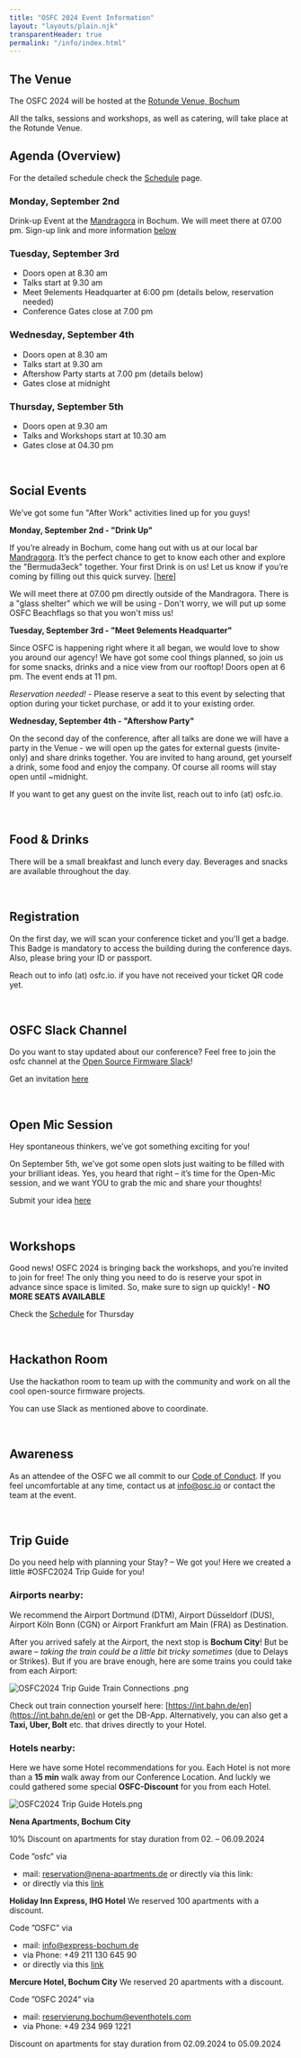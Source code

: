 ```yaml
---
title: "OSFC 2024 Event Information"
layout: "layouts/plain.njk"
transparentHeader: true
permalink: "/info/index.html"
---
```


## The Venue 

The OSFC 2024 will be hosted at the [Rotunde Venue, Bochum](https://maps.app.goo.gl/bavT7KUHg8rYSRRcA)

All the talks, sessions and workshops, as well as catering, will take place at the Rotunde Venue.


## Agenda (Overview) ##

For the detailed schedule check the [Schedule](https://www.osfc.io/2024/schedule/) page.

### Monday, September 2nd ###

Drink-up Event at the [Mandragora](https://maps.app.goo.gl/Kaswr3eiP6oNW4JZ8) in Bochum. We will meet there at 07.00 pm.
Sign-up link and more information [below](#social-events)

### Tuesday, September 3rd ###

- Doors open at 8.30 am
- Talks start at 9.30 am
- Meet 9elements Headquarter at 6:00 pm (details below, reservation needed)
- Conference Gates close at 7.00 pm

### Wednesday, September 4th ###
- Doors open at 8.30 am
- Talks start at 9.30 am
- Aftershow Party starts at 7.00 pm (details below)
- Gates close at midnight

### Thursday, September 5th
- Doors open at 9.30 am
- Talks and Workshops start at 10.30 am
- Gates close at 04.30 pm


&nbsp;

## Social Events

We’ve got some fun "After Work" activities lined up for you guys!

**Monday, September 2nd - "Drink Up"** 

If you’re already in Bochum, come hang out with us at our local bar [Mandragora](https://maps.app.goo.gl/Kaswr3eiP6oNW4JZ8). It’s the perfect chance to get to know each other and explore the "Bermuda3eck" together. Your first Drink is on us! Let us know if you’re coming by filling out this quick survey. [[here](https://docs.google.com/forms/d/1SNNtunrPB1iVE5Axw4wzMtktYKGQd0y589v8nKy2Cxw/viewform?edit_requested=true)]

We will meet there at 07.00 pm directly outside of the Mandragora. There is a "glass shelter" which we will be using - Don't worry, we will put up some OSFC Beachflags so that you won't miss us!

**Tuesday, September 3rd - "Meet 9elements Headquarter"**

Since OSFC is happening right where it all began, we would love to show you around our agency! We have got some cool things planned, so join us for some snacks, drinks and a nice view from our rooftop!
Doors open at 6 pm. The event ends at 11 pm. 

_Reservation needed!_ - Please reserve a seat to this event by selecting that option during your ticket purchase, or add it to your existing order.

**Wednesday, September 4th - "Aftershow Party"**

On the second day of the conference, after all talks are done we will have a party in the Venue - we will open up the gates
for external guests (invite-only) and share drinks together. You are invited to hang around, get yourself a drink, some food
and enjoy the company. Of course all rooms will stay open until ~midnight.

If you want to get any guest on the invite list, reach out to info (at) osfc.io.

&nbsp;

## Food & Drinks

There will be a small breakfast and lunch every day. Beverages and snacks are available throughout the day.

&nbsp;

## Registration

On the first day, we will scan your conference ticket and you'll get a badge. This Badge is mandatory to access the building during the conference days. Also, please bring your ID or passport.

Reach out to info (at) osfc.io. if you have not received your ticket QR code yet.

&nbsp;

## OSFC Slack Channel

Do you want to stay updated about our conference? Feel free to join the osfc channel at the [Open Source Firmware Slack](https://osfw.slack.com/)!

Get an invitation [here](https://slack.osfw.dev/)

&nbsp;

## Open Mic Session

Hey spontaneous thinkers, we’ve got something exciting for you!

On September 5th, we’ve got some open slots just waiting to be filled with your brilliant ideas. Yes, you heard that right – it’s time for the Open-Mic session, and we want YOU to grab the mic and share your thoughts!

Submit your idea [here](https://openmic.osfc.io/osfc24-open-mic/cfp)

&nbsp;

## Workshops

Good news! OSFC 2024 is bringing back the workshops, and you’re invited to join for free! 
The only thing you need to do is reserve your spot in advance since space is limited. So, make sure to sign up quickly! - **NO MORE SEATS AVAILABLE**

Check the [Schedule](https://www.osfc.io/2024/schedule/) for Thursday

&nbsp;

## Hackathon Room

Use the hackathon room to team up with the community and work on all the cool open-source firmware projects.

You can use Slack as mentioned above to coordinate.

&nbsp;

## Awareness

As an attendee of the OSFC we all commit to our [Code of Conduct](./code-of-conduct.md).
If you feel uncomfortable at any time, contact us at info@osc.io or contact the team at the event.

&nbsp;

## Trip Guide

Do you need help with planning your Stay? – We got you! Here we created a little #OSFC2024 Trip Guide for you!

### Airports nearby:

We recommend the Airport Dortmund (DTM), Airport Düsseldorf (DUS), Airport Köln Bonn (CGN) or Airport Frankfurt am Main (FRA) as Destination.

After you arrived safely at the Airport, the next stop is **Bochum City**! But be aware – _taking the train could be a little bit tricky sometimes_ (due to Delays or Strikes). But if you are brave enough, here are some trains you could take from each Airport:

![OSFC2024 Trip Guide Train Connections .png](../assets/images/info/OSFC2024TG_Train.png)

Check out train connection yourself here: [https://int.bahn.de/en](https://int.bahn.de/en) or get the DB-App.
Alternatively, you can also get a **Taxi, Uber, Bolt** etc. that drives directly to your Hotel.

### Hotels nearby:

Here we have some Hotel recommendations for you. Each Hotel is not more than a **15 min** walk away from our Conference Location. And luckly we could gathered some special **OSFC-Discount** for you from each Hotel.

![OSFC2024 Trip Guide Hotels.png](../assets/images/info/OSFC2024TG_Hotels.png)

**Nena Apartments, Bochum City**

10% Discount on apartments for stay duration from 02. – 06.09.2024

Code ”osfc” via

- mail: reservation@nena-apartments.de or directly via this link: 
- or directly via this [link](https://onepagebooking.com/nena-apartments-bochum?bookingcode=osfc)

**Holiday Inn Express, IHG Hotel**
We reserved 100 apartments with a discount.

Code ”OSFC” via
- mail: [info@express-bochum.de](mailto:info@express-bochum.de)
- via Phone: +49 211 130 645 90
- or directly via this [link](https://www.ihg.com/holidayinnexpress/hotels/de/de/find-hotels/select-roomrate?fromRedirect=true&qSrt=sBR&qIta=99801505&icdv=99801505&qSlH=QBOBH&qCiD=03&qCiMy=082024&qCoD=05&qCoMy=082024&qGrpCd=EL2&setPMCookies=true&qSHBrC=EX&qDest=Viktoriastra%C3%9Fe%2014b,%20Bochum,%20DE&srb_u=1&qChAge=&qRmFltr=)

**Mercure Hotel, Bochum City**
We reserved 20 apartments with a discount.

Code ”OSFC 2024” via
- mail: [reservierung.bochum@eventhotels.com](mailto:reservierung.bochum@eventhotels.com)
- via Phone: +49 234 969 1221

Discount on apartments for stay duration from 02.09.2024 to 05.09.2024
